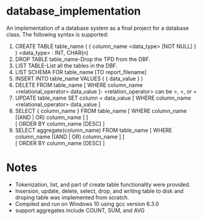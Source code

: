 # database_implementation
An implementation of a database system as a final project for a database class.  The following syntax is supported:
1)  CREATE TABLE table_name (  { column_name <data_type> [NOT NULL] }  )     <data_type> : INT, CHAR(n)
2)  DROP TABLE table_name-Drop the TPD from the DBF.
3)  LIST TABLE-List all the tables in the DBF.
4)  LIST SCHEMA FOR table_name [TO report_filename]
5)  INSERT INTO table_name VALUES (  { data_value }  )
6)  DELETE FROM table_name [ WHERE column_name <relational_operator> data_value ]-  <relation_operator> can be >, <, or =
7)  UPDATE table_name SET column = data_value [ WHERE column_name <relational_operator> data_value ]
8)  SELECT { column_name } FROM table_name [ WHERE column_name <condition> [(AND | OR) column_name <condition>] ]       
    [ ORDER BY column_name [DESC] ]
9)  SELECT aggregate(column_name) FROM table_name [ WHERE column_name <condition> [(AND | OR) column_name <condition>] ]       
    [ ORDER BY column_name [DESC] ]

# Notes
- Tokenization, list, and part of create table functionality were provided.
- Insersion, update, delete, select, drop, and writing table to disk and droping table was implemented from scratch. 
- Compiled and run on Windows 10 using gcc version 6.3.0
- support aggregates include COUNT, SUM, and AVG
